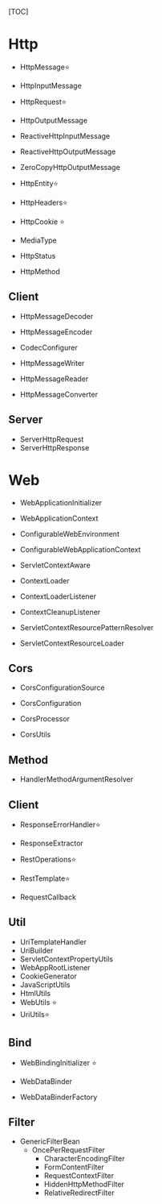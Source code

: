 [TOC]



# Http

- HttpMessage:star:

- HttpInputMessage

- HttpRequest:star:
- HttpOutputMessage
- ReactiveHttpInputMessage

- ReactiveHttpOutputMessage

- ZeroCopyHttpOutputMessage

- HttpEntity:star:

- HttpHeaders:star:

- HttpCookie :star:
- MediaType
- HttpStatus

- HttpMethod

## Client

- HttpMessageDecoder
- HttpMessageEncoder
- CodecConfigurer
- HttpMessageWriter

- HttpMessageReader
- HttpMessageConverter

## Server

- ServerHttpRequest
- ServerHttpResponse

# Web

- WebApplicationInitializer

- WebApplicationContext

- ConfigurableWebEnvironment

- ConfigurableWebApplicationContext

- ServletContextAware

- ContextLoader

- ContextLoaderListener

- ContextCleanupListener

- ServletContextResourcePatternResolver

- ServletContextResourceLoader

## Cors

- CorsConfigurationSource
- CorsConfiguration
- CorsProcessor

- CorsUtils

## Method 

- HandlerMethodArgumentResolver

## Client

- ResponseErrorHandler:star:

- ResponseExtractor
- RestOperations:star:
- RestTemplate:star:

- RequestCallback

## Util

- UriTemplateHandler
- UriBuilder
- ServletContextPropertyUtils
- WebAppRootListener
- CookieGenerator
- JavaScriptUtils
- HtmlUtils
- WebUtils :star:
- UriUtils:star:

## Bind

- WebBindingInitializer :star:

- WebDataBinder
- WebDataBinderFactory

## Filter 

- GenericFilterBean
    - OncePerRequestFilter
        - CharacterEncodingFilter
        - FormContentFilter
        - RequestContextFilter
        - HiddenHttpMethodFilter
        - RelativeRedirectFilter

​     